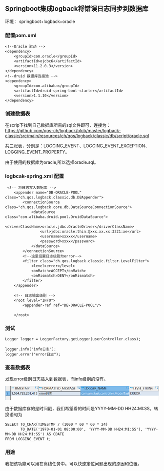 ## Springboot集成logback将错误日志同步到数据库

环境： springboot+logback+oracle

### 配置pom.xml
```
<!--Oracle 驱动 -->
<dependency>
    <groupId>com.oracle</groupId>
    <artifactId>ojdbc6</artifactId>
    <version>11.2.0.3</version>
</dependency>
<!--druid 数据库连接池 -->
<dependency>
    <groupId>com.alibaba</groupId>
    <artifactId>druid-spring-boot-starter</artifactId>
    <version>1.1.10</version>
</dependency>
```

### 创建数据表
在scrip下找到自己数据库所需的sql文件即可，连接为： https://github.com/qos-ch/logback/blob/master/logback-classic/src/main/resources/ch/qos/logback/classic/db/script/oracle.sql

共三张表，分别是：LOGGING_EVENT、LOGGING_EVENT_EXCEPTION、LOGGING_EVENT_PROPERTY。

由于使用的数据库为oracle,所以选择oracle.sql。

### logbcak-spring.xml 配置

```
 <!-- 将日志写入数据库 -->
    <appender name="DB-ORACLE-POOL" class="ch.qos.logback.classic.db.DBAppender">
        <connectionSource class="ch.qos.logback.core.db.DataSourceConnectionSource">
            <dataSource class="com.alibaba.druid.pool.DruidDataSource">
                <driverClassName>oracle.jdbc.OracleDriver</driverClassName>
                <url>jdbc:oracle:thin:@xxx.xx.xx:3221:xe</url>
                <username>xxxxx</username>
                <password>xxxx</password>
            </dataSource>
        </connectionSource>
        <!--这里设置日志级别为error-->
        <filter class="ch.qos.logback.classic.filter.LevelFilter">
            <level>error</level>
            <onMatch>ACCEPT</onMatch>
            <onMismatch>DENY</onMismatch>
        </filter>
    </appender>

    <!-- 日志输出级别 -->
    <root level="INFO">
        <appender-ref ref="DB-ORACLE-POOL"/>

    </root>

```
### 测试
```
Logger logger = LoggerFactory.getLogger(userController.class);

logger.info("info日志");
logger.error("error日志");

```
### 查看数据表

发现error级别日志插入到数据表，而info级别的没有。

![logback-error](
  ./logback-error.jpg)

由于数据库存的是时间戳，我们希望看的时间是YYYY-MM-DD HH24:MI:SS。转换语句为
```
SELECT TO_CHAR(TIMESTMP / (1000 * 60 * 60 * 24) 
       TO_DATE('1970-01-01 08:00:00', 'YYYY-MM-DD HH24:MI:SS'), 'YYYY-MM-DD HH24:MI:SS') AS CDATE  
FROM LOGGING_EVENT t;  
```

### 用途
我把该功能可以用在离线任务中。可以快速定位问题出现的原因和位置。
